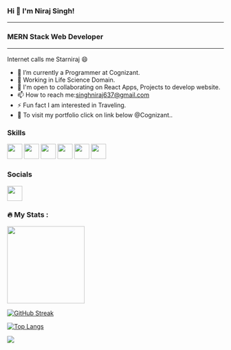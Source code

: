 ### Hi 👋 I'm Niraj Singh! <hr>
### MERN Stack Web Developer <hr>
Internet calls me Starniraj :smile:

- 🔭 I’m currently a Programmer at Cognizant.
- 🌱 Working in Life Science Domain.
- 👯 I'm open to collaborating on React Apps, Projects to develop website.
- 📫 How to reach me:singhniraj637@gmail.com
- ⚡ Fun fact I am interested in Traveling.
- :round_pushpin: To visit my portfolio click on link below @Cognizant..

### Skills
<img src="https://cdn.freebiesupply.com/logos/large/2x/react-1-logo-png-transparent.png" width="35px" height="35px"></image>
<img src="https://ictacademy.com.ng/wp-content/uploads/2020/02/92.-JavaScript-logo.png" width="35px" height="35px"></image>
<img src="https://clipground.com/images/mongodb-png-logo-4.jpg" width="35px" height="35px"></image>
<img src="https://th.bing.com/th/id/R.6a33b5d5c9cbe5f9ae76caaca8bcfaf4?rik=1fXC1dOa%2fYBOyQ&riu=http%3a%2f%2fsonneiltech.com%2fwp-content%2fuploads%2f2021%2f01%2fpostman-logo-stacked.png&ehk=06R43mmYz6vVhuk8OfJDz1Gw3%2fku%2f8W1YnQG9WNx1sI%3d&risl=&pid=ImgRaw&r=0" width="35px" height="35px"></image>
<img src="https://a.slack-edge.com/80588/img/api/netlify.png" width="35px" height="35px"></image>
<img src="https://th.bing.com/th/id/OIP.d5h6YbF8IOvyyBciRx7gzAHaCe?pid=ImgDet&rs=1" width="35px" height="35px"></image>

### Socials
<img src="https://www.vhv.rs/file/max/8/80808_linkedin-logo-white-png.png" width="35px" height="35px"><a href="https://www.linkedin.com/in/niraj-singh-07a107216/"></a></image>

### :fire: My Stats :
<img height="180em" src="https://github-readme-stats.vercel.app/api?username=Starniraj&theme=dark&background=000000&show_icons=true&hide_border=true&&count_private=true&include_all_commits=true" />

[![GitHub Streak](http://github-readme-streak-stats.herokuapp.com?user=Starniraj&theme=dark&background=000000)](https://git.io/streak-stats)

[![Top Langs](https://github-readme-stats.vercel.app/api/top-langs/?username=Starniraj&layout=compact&theme=vision-friendly-dark)](https://github.com/anuraghazra/github-readme-stats)

![](https://img.shields.io/badge/TRUST_ON_YOUR_ABILITY-informational?style=flat&logo=<LOGO_NAME>&logoColor=white&color=2bbc8a)










